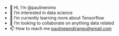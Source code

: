 - 👋 Hi, I’m @paulinenimo
- 👀 I’m interested in data science
- 🌱 I’m currently learning more about Tensorflow
- 💞️ I’m looking to collaborate on anything data related
- 📫 How to reach me paulinewndirangu@gmail.com

<!---
PaulineNimo/PaulineNimo is a ✨ special ✨ repository because its `README.md` (this file) appears on your GitHub profile.
You can click the Preview link to take a look at your changes.
--->
